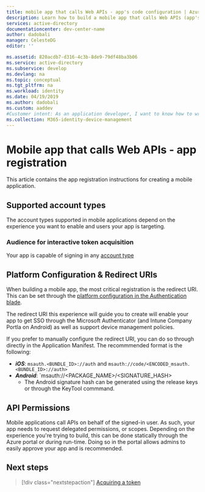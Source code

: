 ```yaml
---
title: mobile app that calls Web APIs - app's code configuration | Azure
description: Learn how to build a mobile app that calls Web APIs (app's code configuration)
services: active-directory
documentationcenter: dev-center-name
author: dadobali
manager: CelesteDG
editor: ''

ms.assetid: 820acdb7-d316-4c3b-8de9-79df48ba3b06
ms.service: active-directory
ms.subservice: develop
ms.devlang: na
ms.topic: conceptual
ms.tgt_pltfrm: na
ms.workload: identity
ms.date: 04/19/2019
ms.author: dadobali
ms.custom: aaddev 
#Customer intent: As an application developer, I want to know how to write a mobile app that calls Web APIs using the Microsoft identity platform for developers.
ms.collection: M365-identity-device-management
---
```


# Mobile app that calls Web APIs - app registration

This article contains the app registration instructions for creating a mobile application.

## Supported account types

The account types supported in mobile applications depend on the experience you want to enable and users your app is targeting. 

### Audience for interactive token acquisition 

Your app is capable of signing in any [account type](quickstart-register-app.md#register-a-new-application-using-the-azure-portal)

## Platform Configuration & Redirect URIs  

When building a mobile app, the most critical registration is the redirect URI. This can be set through the [platform configuration in the Authentication blade](https://aka.ms/MobileAppReg). 

The redirect URI this experience will guide you to create will enable your app to get SSO through the Microsoft Authenticator (and Intune Company Portla on Android) as well as support device management policies. 

If you prefer to manually configure the redirect URI, you can do so through directly in the Application Manifest. The recommmended format is the following:

- ***iOS***: `msauth.<BUNDLE_ID>://auth` and `msauth://code/<ENCODED_msauth.<BUNDLE_ID>://auth>`
- ***Android***: `msauth://<PACKAGE_NAME>/<SIGNATURE_HASH>
    - The Android signature hash can be generated using the release keys or through the KeyTool commmand.

## API Permissions 

Mobile applications call APIs on behalf of the signed-in user. As such, your app needs to request delegated permissions, or scopes. Depending on the experience you're trying to build, this can be done statically through the Azure portal or during run-time. Doing so in the portal allows admins to easily approve your app and is recommended. 

## Next steps

> [!div class="nextstepaction"]
> [Acquiring a token](scenario-mobile-acquire-token.md)
